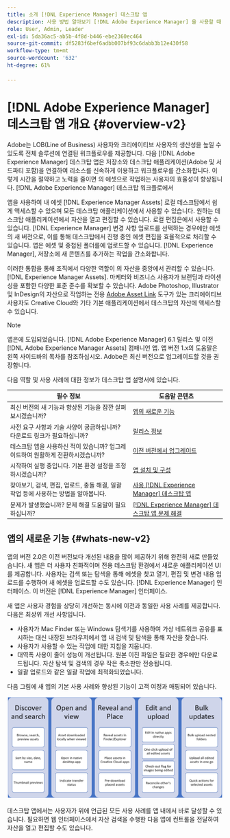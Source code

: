 ```yaml
---
title: 소개 [!DNL Experience Manager] 데스크탑 앱
description: 사용 방법 알아보기 [!DNL Adobe Experience Manager] 을 사용할 때 크리에이티브 사용자를 위한 자산 관리 워크플로우를 최적화하기 위한 데스크탑 앱 [!DNL Adobe Experience Manager Assets] 데스크탑에서 직접 액세스.
role: User, Admin, Leader
exl-id: 5da36ac5-ab5b-4f8d-b446-ebe2360ec464
source-git-commit: df5283f6bef6adbb007bf93c6dabb3b12e430f58
workflow-type: tm+mt
source-wordcount: '632'
ht-degree: 61%

---
```


# [!DNL Adobe Experience Manager] 데스크탑 앱 개요 {#overview-v2}

Adobe는 LOB(Line of Business) 사용자와 크리에이티브 사용자의 생산성을 높일 수 있도록 전체 솔루션에 연결된 워크플로우를 제공합니다. 다음 [!DNL Adobe Experience Manager] 데스크탑 앱은 저장소와 데스크탑 애플리케이션(Adobe 및 서드파티 포함)을 연결하여 리소스를 신속하게 이용하고 워크플로우를 간소화합니다. 이렇게 시간을 절약하고 노력을 줄이면 의 에셋으로 작업하는 사용자의 효율성이 향상됩니다. [!DNL Adobe Experience Manager] 데스크탑 워크플로에서

앱을 사용하여 내 에셋 [!DNL Experience Manager Assets] 로컬 데스크탑에서 쉽게 액세스할 수 있으며 모든 데스크탑 애플리케이션에서 사용할 수 있습니다. 원하는 데스크탑 애플리케이션에서 자산을 열고 편집할 수 있습니다. 로컬 편집은에서 사용할 수 있습니다. [!DNL Experience Manager] 변경 사항 업로드를 선택하는 경우에만 에셋의 새 버전으로, 이를 통해 데스크탑에서 진행 중인 에셋 편집을 효율적으로 처리할 수 있습니다. 앱은 에셋 및 중첩된 폴더를에 업로드할 수 있습니다. [!DNL Experience Manager], 저장소에 새 콘텐츠를 추가하는 작업을 간소화합니다.

이러한 통합을 통해 조직에서 다양한 역할이 의 자산을 중앙에서 관리할 수 있습니다. [!DNL Experience Manager Assets]. 마케터와 비즈니스 사용자가 브랜딩과 라이센싱을 포함한 다양한 표준 준수를 확보할 수 있습니다. Adobe Photoshop, Illustrator 및 InDesign의 자산으로 작업하는 전용 [Adobe Asset Link](https://www.adobe.com/kr/marketing/experience-manager-assets/adobe-asset-link.html) 도구가 있는 크리에이티브 사용자도 Creative Cloud와 기타 기본 애플리케이션에서 데스크탑의 자산에 액세스할 수 있습니다.

>[!NOTE]
>
>앱은에 도입되었습니다. [!DNL Adobe Experience Manager] 6.1 릴리스 및 이전 [!DNL Adobe Experience Manager Assets] 컴패니언 앱. 앱 버전 1.x의 도움말은 왼쪽 사이드바의 목차를 참조하십시오. Adobe은 최신 버전으로 업그레이드할 것을 권장합니다.

다음 역할 및 사용 사례에 대한 정보가 데스크탑 앱 설명서에 있습니다.

| 필수 정보 | 도움말 콘텐츠 |
|--- |--- |
| 최신 버전의 새 기능과 향상된 기능을 잠깐 살펴보시겠습니까? | [앱의 새로운 기능](#whats-new-v2) |
| 사전 요구 사항과 기술 사양이 궁금하십니까? 다운로드 링크가 필요하십니까? | [릴리스 정보](release-notes.md) |
| 데스크탑 앱을 사용하신 적이 있습니까? 업그레이드하여 원활하게 전환하시겠습니까? | [이전 버전에서 업그레이드](install-upgrade.md#upgrade-from-previous-version) |
| 시작하여 실행 중입니다. 기본 환경 설정을 조정하시겠습니까? | [앱 설치 및 구성](install-upgrade.md) |
| 찾아보기, 검색, 편집, 업로드, 충돌 해결, 일괄 작업 등에 사용하는 방법을 알아봅니다. | [사용 [!DNL Experience Manager] 데스크탑 앱](using.md) |
| 문제가 발생했습니까? 문제 해결 도움말이 필요하십니까? | [ [!DNL Experience Manager]  데스크탑 앱 문제 해결](troubleshoot.md) |

## 앱의 새로운 기능 {#whats-new-v2}

앱의 버전 2.0은 이전 버전보다 개선된 내용을 많이 제공하기 위해 완전히 새로 만들었습니다. 새 앱은 더 사용자 친화적이며 전용 데스크탑 환경에서 새로운 애플리케이션 UI를 제공합니다. 사용자는 검색 또는 탐색을 통해 에셋을 찾고 열기, 편집 및 변경 내용 업로드를 수행하며 새 에셋을 업로드할 수도 있습니다. [!DNL Experience Manager] 인터페이스. 이 버전은 [!DNL Experience Manager] 인터페이스.

새 앱은 사용자 경험을 상당히 개선하는 동시에 이전과 동일한 사용 사례를 제공합니다. 다음은 최상위 개선 사항입니다.

* 사용자가 Mac Finder 또는 Windows 탐색기를 사용하여 가상 네트워크 공유를 표시하는 대신 내장된 브라우저에서 앱 내 검색 및 탐색을 통해 자산을 찾습니다.
* 사용자가 사용할 수 있는 작업에 대한 지침을 지웁니다.
* 대역폭 사용이 줄어 성능이 개선됩니다. 원본 이진 파일은 필요한 경우에만 다운로드됩니다. 자산 탐색 및 검색의 경우 작은 축소판만 전송됩니다.
* 일괄 업로드와 같은 일괄 작업에 최적화되었습니다.

다음 그림에 새 앱의 기본 사용 사례와 향상된 기능이 고객 여정과 매핑되어 있습니다.

![[!DNL Experience Manager] 데스크탑 앱의 새로운 기능](assets/aem_desktop_app_usecases_v2.png)

데스크탑 앱에서는 사용자가 위에 언급된 모든 사용 사례를 앱 내에서 바로 달성할 수 있습니다. 필요하면 웹 인터페이스에서 자산 검색을 수행한 다음 앱에 컨트롤을 전달하여 자산을 열고 편집할 수도 있습니다.
